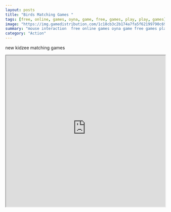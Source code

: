 ```yaml
---
layout: posts
title: "Birds Matching Games "
tags: [free, online, games, oyna, game, free, games, play, play, games]
image: "https://img.gamedistribution.com/1c18cb3c2b174a7fa5f62199790c6987.jpg"
summary: "mouse interaction  free online games oyna game free games play play games"
category: "Action"
---
```


new kidzee matching games

<iframe width="100%" height="480px;" src="https://flash.gamedistribution.com?game=1c18cb3c2b174a7fa5f62199790c6987"></iframe>